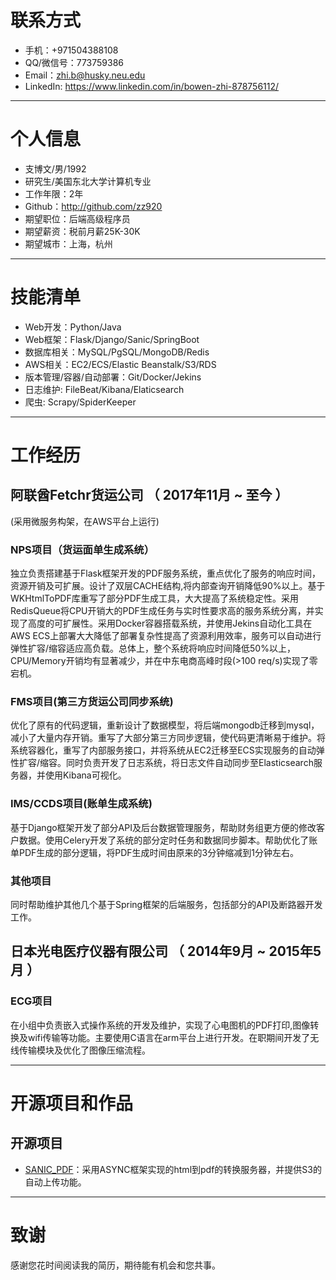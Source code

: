 # 联系方式

- 手机：+971504388108 
- QQ/微信号：773759386
- Email：zhi.b@husky.neu.edu
- LinkedIn: https://www.linkedin.com/in/bowen-zhi-878756112/

---

# 个人信息

 - 支博文/男/1992 
 - 研究生/美国东北大学计算机专业
 - 工作年限：2年
 - Github：http://github.com/zz920
 - 期望职位：后端高级程序员
 - 期望薪资：税前月薪25K-30K
 - 期望城市：上海，杭州

---

# 技能清单

- Web开发：Python/Java
- Web框架：Flask/Django/Sanic/SpringBoot
- 数据库相关：MySQL/PgSQL/MongoDB/Redis
- AWS相关：EC2/ECS/Elastic Beanstalk/S3/RDS
- 版本管理/容器/自动部署：Git/Docker/Jekins
- 日志维护: FileBeat/Kibana/Elaticsearch
- 爬虫: Scrapy/SpiderKeeper 

---

# 工作经历

 
## 阿联酋Fetchr货运公司 （ 2017年11月 ~ 至今 ）
(采用微服务构架，在AWS平台上运行)
### NPS项目（货运面单生成系统） 
独立负责搭建基于Flask框架开发的PDF服务系统，重点优化了服务的响应时间，资源开销及可扩展。设计了双层CACHE结构,将内部查询开销降低90%以上。基于WKHtmlToPDF库重写了部分PDF生成工具，大大提高了系统稳定性。采用RedisQueue将CPU开销大的PDF生成任务与实时性要求高的服务系统分离，并实现了高度的可扩展性。采用Docker容器搭载系统，并使用Jekins自动化工具在AWS ECS上部署大大降低了部署复杂性提高了资源利用效率，服务可以自动进行弹性扩容/缩容适应高负载。总体上，整个系统将响应时间降低50%以上，CPU/Memory开销均有显著减少，并在中东电商高峰时段(>100 req/s)实现了零宕机。

### FMS项目(第三方货运公司同步系统)
优化了原有的代码逻辑，重新设计了数据模型，将后端mongodb迁移到mysql，减小了大量内存开销。重写了大部分第三方同步逻辑，使代码更清晰易于维护。将系统容器化，重写了内部服务接口，并将系统从EC2迁移至ECS实现服务的自动弹性扩容/缩容。同时负责开发了日志系统，将日志文件自动同步至Elasticsearch服务器，并使用Kibana可视化。


### IMS/CCDS项目(账单生成系统)
基于Django框架开发了部分API及后台数据管理服务，帮助财务组更方便的修改客户数据。使用Celery开发了系统的部分定时任务和数据同步脚本。帮助优化了账单PDF生成的部分逻辑，将PDF生成时间由原来的3分钟缩减到1分钟左右。


### 其他项目
同时帮助维护其他几个基于Spring框架的后端服务，包括部分的API及断路器开发工作。


## 日本光电医疗仪器有限公司 （ 2014年9月 ~ 2015年5月 ）

### ECG项目
在小组中负责嵌入式操作系统的开发及维护，实现了心电图机的PDF打印,图像转换及wifi传输等功能。主要使用C语言在arm平台上进行开发。在职期间开发了无线传输模块及优化了图像压缩流程。

---

# 开源项目和作品

## 开源项目

 - [SANIC_PDF](https://github.com/zz920/sanic_pdf)：采用ASYNC框架实现的html到pdf的转换服务器，并提供S3的自动上传功能。

---

# 致谢
感谢您花时间阅读我的简历，期待能有机会和您共事。

